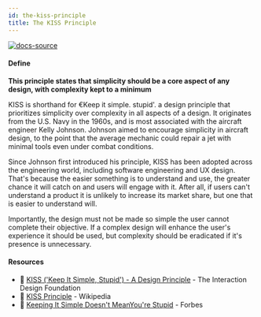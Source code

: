 ```yaml
---
id: the-kiss-principle
title: The KISS Principle
---
```


[![docs-source](https://img.shields.io/badge/SRC-UX%20Companion-blue)](https://play.google.com/store/apps/details?id=com.cyberduck.uxcompanion)

#### Define

**This principle states that simplicity should be a core aspect of any design, with complexity kept to a minimum**

KISS is shorthand for €Keep it simple. stupid'. a design principle that prioritizes simplicity over complexity in all aspects of a design. It originates from the U.S. Navy in the 1960s, and is most associated with the aircraft engineer Kelly Johnson. Johnson aimed to encourage simplicity in aircraft design, to the point that the average mechanic could repair a jet with minimal tools even under combat conditions.

Since Johnson first introduced his principle, KISS has been adopted across the engineering world, including software engineering and UX design. That's because the easier something is to understand and use, the greater chance it will catch on and users will engage with it. After all, if users can't understand a product it is unlikely to increase its market share, but one that is easier to understand will.

Importantly, the design must not be made so simple the user cannot complete their objective. If a complex design will enhance the user's experience it should be used, but complexity should be eradicated if it's presence is unnecessary.

#### Resources

* 📃 [KISS ('Keep It Simple, Stupid') - A Design Principle](https://www.interaction-design.org/literature/article/kiss-keep-it-simple-stupid-a-design-principle) - The Interaction Design Foundation
* 📃 [KISS Principle](https://en.wikipedia.org/wiki/KISS_principle) - Wikipedia
* 📃 [Keeping It Simple Doesn't MeanYou're Stupid](https://www.forbes.com/sites/amyanderson/2014/02/27/keeping-it-simple-doesnt-mean-youre-stupid) - Forbes